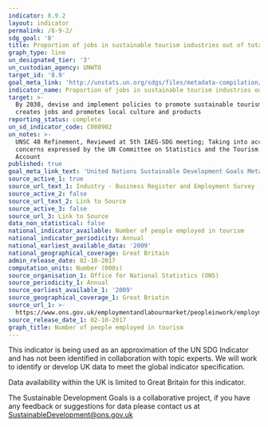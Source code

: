 ```yaml
---
indicator: 8.9.2
layout: indicator
permalink: /8-9-2/
sdg_goal: '8'
title: Proportion of jobs in sustainable tourism industries out of total tourism jobs
graph_type: line
un_designated_tier: '3'
un_custodian_agency: UNWTO
target_id: '8.9'
goal_meta_link: 'http://unstats.un.org/sdgs/files/metadata-compilation/Metadata-Goal-8.pdf'
indicator_name: Proportion of jobs in sustainable tourism industries out of total tourism jobs
target: >-
  By 2030, devise and implement policies to promote sustainable tourism that
  creates jobs and promotes local culture and products
reporting_status: complete
un_sd_indicator_code: C080902
un_notes: >-
  UNSC 48 Refinement, Reviewed at 5th IAEG-SDG meeting; Taking into account the
  concerns expressed by the UN Committee on Statistics and the Tourism Satellite
  Account
published: true
goal_meta_link_text: 'United Nations Sustainable Development Goals Metadata: Goal 8 (pdf 525kB)'
source_active_1: true
source_url_text_1: Industry - Business Register and Employment Survey (BRES)
source_active_2: false
source_url_text_2: Link to Source
source_active_3: false
source_url_3: Link to Source
data_non_statistical: false
national_indicator_available: Number of people employed in tourism
national_indicator_periodicity: Annual
national_earliest_available_data: '2009'
national_geographical_coverage: Great Britain
admin_release_date: 02-10-2017
computation_units: Number (000s)
source_organisation_1: Office for National Statistics (ONS)
source_periodicity_1: Annual
source_earliest_available_1: '2009'
source_geographical_coverage_1: Great Briatin
source_url_1: >-
  https://www.ons.gov.uk/employmentandlabourmarket/peopleinwork/employmentandemployeetypes/datasets/industry235digitsicbusinessregisterandemploymentsurveybrestable2
source_release_date_1: 02-10-2017
graph_title: Number of people employed in tourism
---
```

This indicator is being used as an approximation of the UN SDG Indicator and has not been identified in collaboration with topic experts. We will work to identify or develop UK data to meet the global indicator specification.

Data availability within the UK is limited to Great Britain for this indicator.

The Sustainable Development Goals is a collaborative project, if you have any feedback or suggestions for data please contact us at <SustainableDevelopment@ons.gov.uk>  
